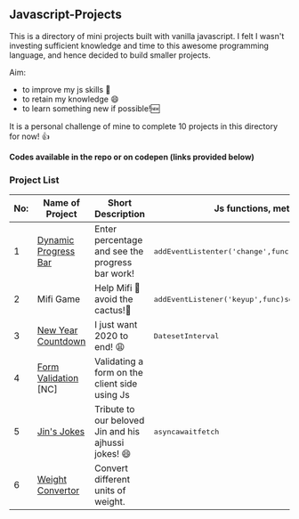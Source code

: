 ## Javascript-Projects


This is a directory of mini projects built with vanilla javascript. I felt I wasn't investing sufficient knowledge and time to this awesome programming language, and hence decided to build smaller projects. 

Aim:

- to improve my js skills :muscle: 
- to retain my knowledge :smile:
- to learn something new if possible!🆕

It is a personal challenge of mine to complete 10 projects in this directory for now! 👍 

**Codes available in the repo or on codepen (links provided below)**

### Project List

|No:   | Name of Project                                                  | Short Description                                 |Js functions, methods, objects used           |
|------|------------------------------------------------------------------|---------------------------------------------------|----------------------------------------------|
|1     |[Dynamic Progress Bar](https://codepen.io/debaghosh/full/MWeQJKK) |Enter percentage and see the progress bar work!    |<kbd>addEventListenter('change',func)</kbd><kbd>setTimeOut</kbd>
|2     |Mifi Game                                                         |Help Mifi :rabbit: avoid the cactus!:cactus:       |<kbd>addEventListener('keyup',func)</kbd><kbd>setInterval</kbd><kbd>clearInterval</kbd><kbd>setTimeOut</kbd>
|3     |[New Year Countdown](https://codepen.io/debaghosh/full/ZEOxBYq)   |I just want 2020 to end! :weary:                   |<kbd>Date</kbd><kbd>setInterval</kbd>     
|4     |[Form Validation](https://codepen.io/debaghosh/full/yLJKGyV) [NC] |Validating a form on the client side using Js      |
|5     |[Jin's Jokes](https://codepen.io/debaghosh/full/pobGYZb)          |Tribute to our beloved Jin and his ajhussi jokes! :smile: |<kbd>async</kbd><kbd>await</kbd><kbd>fetch</kbd> 
|6     |[Weight Convertor](https://debaghosh.github.io/A-Weight-Converter/)|Convert different units of weight.                |                |
